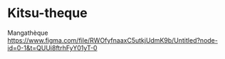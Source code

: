 # Kitsu-theque
Mangathèque
https://www.figma.com/file/RWOfyfnaaxC5utkjUdmK9b/Untitled?node-id=0-1&t=QUUi8ftrhFyY01yT-0
